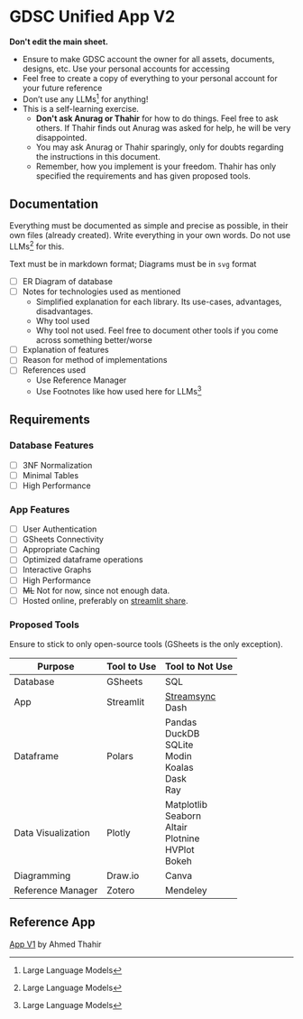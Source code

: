 # GDSC Unified App V2

**Don't edit the main sheet.**

- Ensure to make GDSC account the owner for all assets, documents, designs, etc. Use your personal accounts for accessing
- Feel free to create a copy of everything to your personal account for your future reference
- Don’t use any LLMs[^LLMs] for anything!
- This is a self-learning exercise.
  - **Don't ask Anurag or Thahir** for how to do things. Feel free to ask others. If Thahir finds out Anurag was asked for help, he will be very disappointed.
  - You may ask Anurag or Thahir sparingly, only for doubts regarding the instructions in this document.
  - Remember, how you implement is your freedom. Thahir has only specified the requirements and has given proposed tools.

[^LLMs]: Large Language Models

## Documentation

Everything must be documented as simple and precise as possible, in their own files (already created). Write everything in your own words. Do not use LLMs[^LLMs] for this.

Text must be in markdown format; Diagrams must be in `svg` format

- [ ] ER Diagram of database
- [ ] Notes for technologies used as mentioned
  - Simplified explanation for each library. Its use-cases, advantages, disadvantages. 
  - Why tool used
  - Why tool not used. Feel free to document other tools if you come across something better/worse
- [ ] Explanation of features
- [ ] Reason for method of implementations
- [ ] References used
  - Use Reference Manager
  - Use Footnotes like how used here for LLMs[^LLMs]

## Requirements

### Database Features

- [ ] 3NF Normalization
- [ ] Minimal Tables
- [ ] High Performance

### App Features

- [ ] User Authentication
- [ ] GSheets Connectivity
- [ ] Appropriate Caching
- [ ] Optimized dataframe operations
- [ ] Interactive Graphs
- [ ] High Performance
- [ ] ~~ML~~ Not for now, since not enough data.
- [ ] Hosted online, preferably on [streamlit share](https://share.streamlit.io/).

### Proposed Tools

Ensure to stick to only open-source tools (GSheets is the only exception).

| Purpose         | Tool to Use                            | Tool to Not Use                                                      |
| ------------------ | ------------------------------ | ------------------------------------------------------------ |
| Database           | GSheets                        | SQL                                                          |
| App                | Streamlit                      | [Streamsync](https://medium.com/@ramiromedina/streamsync-like-streamlit-but-faster-and-with-a-visual-ui-editor-9f98ad17adf)<br />Dash |
| Dataframe          | Polars | Pandas<br />DuckDB<br />SQLite<br />Modin<br />Koalas<br />Dask<br />Ray                         |
| Data Visualization | Plotly                         | Matplotlib<br />Seaborn<br />Altair<br />Plotnine<br />HVPlot<br />Bokeh |
| Diagramming  | Draw.io                         | Canva                                                     |
| Reference Manager  | Zotero                         | Mendeley                                                     |

## Reference App

[App V1](https://gdscbpdc.streamlit.app/) by Ahmed Thahir


